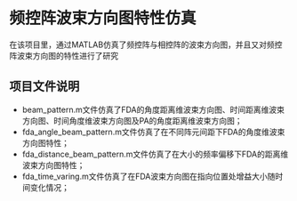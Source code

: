 # 频控阵波束方向图特性仿真
在该项目里，通过MATLAB仿真了频控阵与相控阵的波束方向图，并且又对频控阵波束方向图的特性进行了研究
## 项目文件说明
* beam_pattern.m文件仿真了FDA的角度距离维波束方向图、时间距离维波束方向图、时间角度维波束方向图及PA的角度距离维波束方向图；
* fda_angle_beam_pattern.m文件仿真了在不同阵元间距下FDA的角度维波束方向图特性；
* fda_distance_beam_pattern.m文件仿真了在大小的频率偏移下FDA的距离维波束方向图特性；
* fda_time_varing.m文件仿真了在FDA波束方向图在指向位置处增益大小随时间变化情况；


